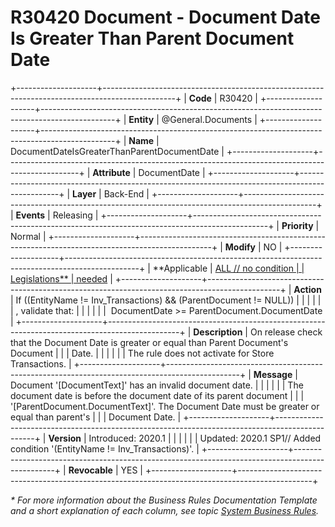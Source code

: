 ﻿---
erp.type: business-rule
erp.entity: General.Documents
---

# R30420 Document - Document Date Is Greater Than Parent Document Date
+--------------------+------------------------------------------------------------------------------------------------+
| **Code**           | R30420                                                                                         |
+--------------------+------------------------------------------------------------------------------------------------+
| **Entity**         | @General.Documents                                                                             |
+--------------------+------------------------------------------------------------------------------------------------+
| **Name**           | DocumentDateIsGreaterThanParentDocumentDate                                                    |
+--------------------+------------------------------------------------------------------------------------------------+
| **Attribute**      | DocumentDate                                                                                   |
+--------------------+------------------------------------------------------------------------------------------------+
| **Layer**          | Back-End                                                                                       |
+--------------------+------------------------------------------------------------------------------------------------+
| **Events**         | Releasing                                                                                      |
+--------------------+------------------------------------------------------------------------------------------------+
| **Priority**       | Normal                                                                                         |
+--------------------+------------------------------------------------------------------------------------------------+
| **Modify**         | NO                                                                                             |
+--------------------+------------------------------------------------------------------------------------------------+
| **Applicable       | [ALL // no condition                                                                           |
| Legislations**     | needed](xref:applicable-legislations)                                                          |
+--------------------+------------------------------------------------------------------------------------------------+
| **Action**         | If ((EntityName != Inv_Transactions) && (ParentDocument != NULL))                              |
|                    |                                                                                                |
|                    | , validate that:                                                                               |
|                    |                                                                                                |
|                    |  DocumentDate \>= ParentDocument.DocumentDate                                                  |
+--------------------+------------------------------------------------------------------------------------------------+
| **Description**    | On release check that the Document Date is greater or equal than Parent Document\'s Document   |
|                    | Date.                                                                                          |
|                    |                                                                                                |
|                    | The rule does not activate for Store Transactions.                                             |
+--------------------+------------------------------------------------------------------------------------------------+
| **Message**        | Document \'\[DocumentText\]\' has an invalid document date.                                    |
|                    |                                                                                                |
|                    | The document date is before the document date of its parent document                           |
|                    | \'\[ParentDocument.DocumentText\]\'. The Document Date must be greater or equal than parent\'s |
|                    | Document Date.                                                                                 |
+--------------------+------------------------------------------------------------------------------------------------+
| **Version**        | Introduced: 2020.1                                                                             |
|                    |                                                                                                |
|                    | Updated: 2020.1 SP1// Added condition \'(EntityName != Inv_Transactions)\'.                    |
+--------------------+------------------------------------------------------------------------------------------------+
| **Revocable**      | YES                                                                                            |
+--------------------+------------------------------------------------------------------------------------------------+

*\* For more information about the Business Rules Documentation Template and a short explanation of each column, see
topic [System Business Rules](../templates/template-description-system-business-rules.md).*
